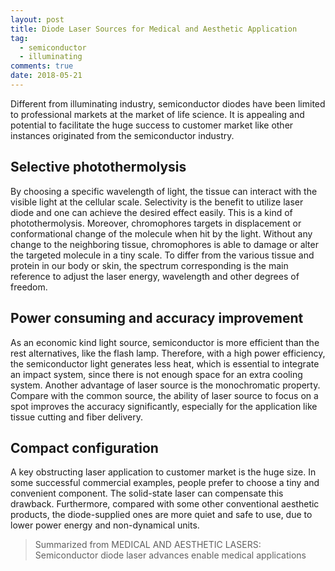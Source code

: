 ```yaml
---
layout: post
title: Diode Laser Sources for Medical and Aesthetic Application
tag: 
  - semiconductor
  - illuminating
comments: true
date: 2018-05-21
---
```


Different from illuminating industry, semiconductor diodes have been limited to professional markets at the market of life science<!-- more -->. It is appealing and potential to facilitate the huge success to customer market like other instances originated from the semiconductor industry.

## Selective photothermolysis
By choosing a specific wavelength of light, the tissue can interact with the visible light at the cellular scale. Selectivity is the benefit to utilize laser diode and one can achieve the desired effect easily. This is a kind of photothermolysis. Moreover, chromophores targets in displacement or conformational change of the molecule when hit by the light. Without any change to the neighboring tissue, chromophores is able to damage or alter the targeted molecule in a tiny scale. To differ from the various tissue and protein in our body or skin, the spectrum corresponding is the main reference to adjust the laser energy, wavelength and other degrees of freedom.

## Power consuming and accuracy improvement
As an economic kind light source, semiconductor is more efficient than the rest alternatives, like the flash lamp. Therefore, with a high power efficiency, the semiconductor light generates less heat, which is essential to integrate an impact system, since there is not enough space for an extra cooling system. Another advantage of laser source is the monochromatic property. Compare with the common source, the ability of laser source to focus on a spot improves the accuracy significantly, especially for the application like tissue cutting and fiber delivery.

## Compact configuration
A key obstructing laser application to customer market is the huge size. In some successful commercial examples, people prefer to choose a tiny and convenient component. The solid-state laser can compensate this drawback. Furthermore, compared with some other conventional aesthetic products, the diode-supplied ones are more quiet and safe to use, due to lower power energy and non-dynamical units.

> Summarized from MEDICAL AND AESTHETIC LASERS: Semiconductor diode laser advances enable medical applications
